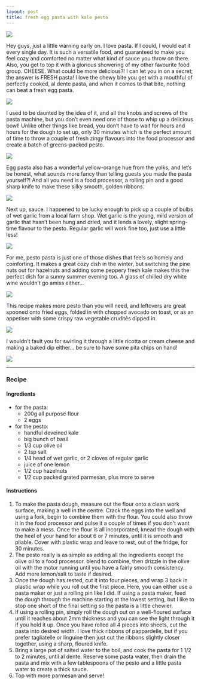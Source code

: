 ```yaml
---
layout: post
title: fresh egg pasta with kale pesto
---
```

![](/images/fresh-egg-pasta-with-kale-pesto/1.jpg)

Hey guys, just a little warning early on. I love pasta. If I could, I would eat it every single day. It is such a versatile food, and guaranteed to make you feel cozy and comforted no matter what kind of sauce you throw on there. Also, you get to top it with a glorious showering of my other favourite food group. CHEESE. What could be more delicious?! I can let you in on a secret; the answer is FRESH pasta! I love the chewy bite you get with a mouthful of perfectly cooked, al dente pasta, and when it comes to that bite, nothing can beat a fresh egg pasta.

![](/images/fresh-egg-pasta-with-kale-pesto/2.jpg)

I used to be daunted by the idea of it, and all the knobs and screws of the pasta machine, but you don’t even need one of those to whip up a delicious bowl! Unlike other things like bread, you don’t have to wait for hours and hours for the dough to set up, only 30 minutes which is the perfect amount of time to throw a couple of fresh zingy flavours into the food processor and create a batch of greens-packed pesto.

![](/images/fresh-egg-pasta-with-kale-pesto/3.jpg)

Egg pasta also has a wonderful yellow-orange hue from the yolks, and let’s be honest, what sounds more fancy than telling guests you made the pasta yourself?! And all you need is a food processor, a rolling pin and a good sharp knife to make these silky smooth, golden ribbons.

![](/images/fresh-egg-pasta-with-kale-pesto/4.jpg)

Next up, sauce. I happened to be lucky enough to pick up a couple of bulbs of wet garlic from a local farm shop. Wet garlic is the young, mild version of garlic that hasn’t been hung and dried, and it lends a lovely, slight spring-time flavour to the pesto. Regular garlic will work fine too, just use a little less!

![](/images/fresh-egg-pasta-with-kale-pesto/5.jpg)

For me, pesto pasta is just one of those dishes that feels so homely and comforting. It makes a great cozy dish in the winter, but switching the pine nuts out for hazelnuts and adding some peppery fresh kale makes this the perfect dish for a sunny summer evening too. A glass of chilled dry white wine wouldn’t go amiss either…

![](/images/fresh-egg-pasta-with-kale-pesto/6.jpg)

This recipe makes more pesto than you will need, and leftovers are great spooned onto fried eggs, folded in with chopped avocado on toast, or as an appetiser with some crispy raw vegetable crudités dipped in.

![](/images/fresh-egg-pasta-with-kale-pesto/7.jpg)

I wouldn’t fault you for swirling it through a little ricotta or cream cheese and making a baked dip either… be sure to have some pita chips on hand!

![](/images/fresh-egg-pasta-with-kale-pesto/8.jpg)

---

### Recipe
#### Ingredients
+ for the pasta:
  + 200g all purpose flour
  + 2 eggs
+ for the pesto:
  + handful deveined kale
  + big bunch of basil
  + 1/3 cup olive oil
  + 2 tsp salt
  + 1/4 head of wet garlic, or 2 cloves of regular garlic
  + juice of one lemon
  + 1/2 cup hazelnuts
  + 1/2 cup packed grated parmesan, plus more to serve

#### Instructions
1. To make the pasta dough, measure out the flour onto a clean work surface, making a well in the centre. Crack the eggs into the well and using a fork, begin to combine them with the flour. You could also throw it in the food processor and pulse it a couple of times if you don't want to make a mess. Once the flour is all incorporated, knead the dough with the heel of your hand for about 6 or 7 minutes, until it is smooth and pliable. Cover with plastic wrap and leave to rest, out of the fridge, for 30 minutes.
1. The pesto really is as simple as adding all the ingredients except the olive oil to a food processor. blend to combine, then drizzle in the olive oil with the motor running until you have a fairly smooth consistency. Add more lemon/salt to taste if desired.
1. Once the dough has rested, cut it into four pieces, and wrap 3 back in plastic wrap while you roll out the first piece. Here, you can either use a pasta maker or just a rolling pin like I did. If using a pasta maker, feed the dough through the machine starting at the lowest setting, but I like to stop one short of the final setting so the pasta is a little chewier.
1. If using a rolling pin, simply roll the dough out on a well-floured surface until it reaches about 2mm thickness and you can see the light through it if you hold it up. Once you have rolled all 4 pieces into sheets, cut the pasta into desired width. I love thick ribbons of pappardelle, but if you prefer tagliatelle or linguine then just cut the ribbons slightly closer together, using a sharp, floured knife.
1. Bring a large pot of salted water to the boil, and cook the pasta for 1 1/2 to 2 minutes, until al dente. Reserve some pasta water, then drain the pasta and mix with a few tablespoons of the pesto and a little pasta water to create a thick sauce.
1. Top with more parmesan and serve!
